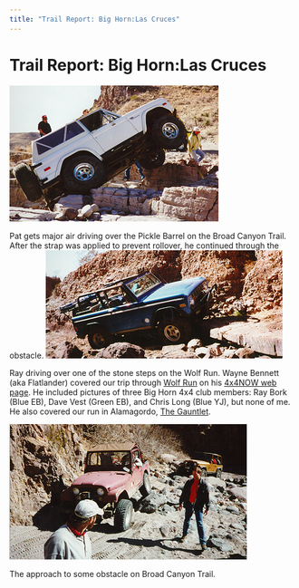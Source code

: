 ```yaml
---
title: "Trail Report: Big Horn:Las Cruces"
---
```

# Trail Report: Big Horn:Las Cruces

![Pat's Bronco](../../img/terry/trail/lc971.jpg)

Pat gets major air driving over the Pickle Barrel on the Broad Canyon Trail. After the strap was applied to prevent rollover, he continued through the obstacle. ![Ray's Bronco](../../img/terry/trail/lc972.jpg)

Ray driving over one of the stone steps on the Wolf Run. Wayne Bennett (aka Flatlander) covered our trip through [Wolf Run](https://www.4X4NOW.com/nmlc7c.md) on his [4x4NOW web page](https://www.4X4NOW.com/). He included pictures of three Big Horn 4x4 club members: Ray Bork (Blue EB), Dave Vest (Green EB), and Chris Long (Blue YJ), but none of me. He also covered our run in Alamagordo, [The Gauntlet](https://www.4X4NOW.com/trnmg.md).

![Terry's CJ](../../img/terry/trail/lc973.jpg)

The approach to some obstacle on Broad Canyon Trail.
